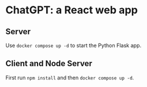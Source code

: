 # ChatGPT: a React web app

## Server

Use `docker compose up -d`  to start the Python Flask app.

## Client and Node Server

First run `npm install`  and then `docker compose up -d`.
